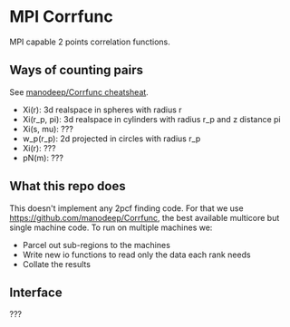 # MPI Corrfunc

MPI capable 2 points correlation functions.

## Ways of counting pairs

See [manodeep/Corrfunc cheatsheat](http://corrfunc.readthedocs.io/en/master/all-interfaces.html).

* Xi(r): 3d realspace in spheres with radius r
* Xi(r_p, pi): 3d realspace in cylinders with radius r_p and z distance pi
* Xi(s, mu): ???
* w_p(r_p): 2d projected in circles with radius r_p
* Xi(r): ???
* pN(m): ???

## What this repo does

This doesn't implement any 2pcf finding code. For that we use https://github.com/manodeep/Corrfunc, the best available multicore but single machine code. To run on multiple machines we:

* Parcel out sub-regions to the machines
* Write new io functions to read only the data each rank needs
* Collate the results


## Interface

???
